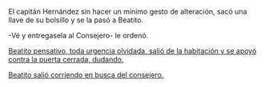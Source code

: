 El capitán Hernández sin hacer un mínimo gesto de alteración, sacó una llave de su bolsillo y se la pasó a Beatito.

-Vé y entregasela al Consejero- le ordenó.

[Beatito pensativo, toda urgencia olvidada, salió de la habitación y se apoyó contra la puerta cerrada, dudando.](duda/renunciar.md)

[Beatito salió corriendo en busca del consejero.](corre/consejero.md)